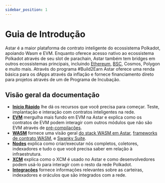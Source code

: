 ```yaml
---
sidebar_position: 1
---
```


# Guia de Introdução

Astar é a maior plataforma de contrato inteligente do ecossistema Polkadot, apoiando Wasm e EVM. Enquanto oferece acesso nativo ao ecossistema Polkadot através de seu slot de parachain, Astar também tem bridges em outros ecossistemas principais, incluindo [Ethereum][cbridge], [BSC][cbridge], Cosmos, Polygon e muito mais. Através do programa #Build2Earn Astar oferece uma renda básica para os dApps através da inflação e fornece financiamento direto para projetos através de um de Programa de Incubação.

## Visão geral da documentação

- [**Início Rápido**](quickstart) lhe dá os recursos que você precisa para começar. Teste, implantação e interação com contratos inteligentes na rede.
- [**EVM**](evm) mergulha mais fundo em EVM na Astar e explica como os contratos de EVM podem interagir com outros módulos que não são EVM através de [pré-compilações](evm/precompiles).
- [**WASM**](wasm) fornece uma visão geral [do stack WASM em Astar](wasm/stack/smart-contract-wasm), [frameworks de contrato WASM](wasm/stack/dsls), e [Swanky Suite](wasm/sc-dev/swanky).
- [**Nodes**](nodes) explica como criar/executar nós completos, coletores, indexadores e tudo o que você precisa saber em relação à infraestrutura.
- [**XCM**](xcm) explica como o XCM é usado no Astar e como desenvolvedores podem usá-lo para interagir com o resto da rede Polkadot.
- [**Integrações**](integrations) fornece informações relevantes sobre as carteiras, indexadores e oráculos que são integrados com a rede.

[cbridge]: https://cbridge.celer.network/#/transfer

[cbridge]: https://cbridge.celer.network/#/transfer

